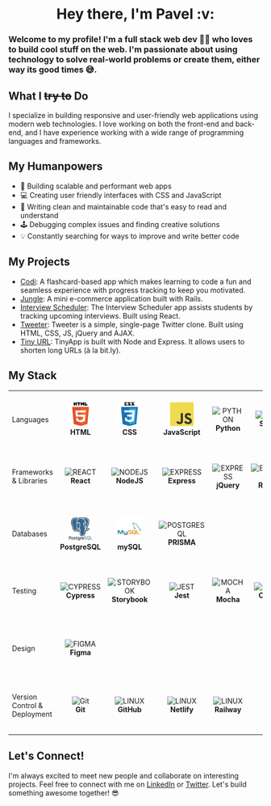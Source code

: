 <!--
**PavelKotlov/PavelKotlov** is a ✨ _special_ ✨ repository because its `README.md` (this file) appears on your GitHub profile.

Here are some ideas to get you started:

- 🔭 I’m currently working on ...
- 🌱 I’m currently learning ...
- 👯 I’m looking to collaborate on ...
- 🤔 I’m looking for help with ...
- 💬 Ask me about ...
- 📫 How to reach me: ...
- 😄 Pronouns: ...
- ⚡ Fun fact: ...
-->
<h1 align="center">Hey there, I'm Pavel :v: </h1>

### Welcome to my profile! I'm a full stack web dev 👨‍💻 who loves to build cool stuff on the web. I'm passionate about using technology to solve real-world problems or create them, either way its good times 😅.

## What I ~~try to~~ Do

I specialize in building responsive and user-friendly web applications using modern web technologies. I love working on both the front-end and back-end, and I have experience working with a wide range of programming languages and frameworks.

## My Humanpowers

- 🚀 Building scalable and performant web apps
- 💻 Creating user friendly interfaces with CSS and JavaScript
- 🤖 Writing clean and maintainable code that's easy to read and understand
- 🕹️ Debugging complex issues and finding creative solutions
- 💡 Constantly searching for ways to improve and write better code

## My Projects

- [Codi](https://github.com/PavelKotlov/codi-client): A flashcard-based app which makes learning to code a fun and seamless experience with progress tracking to keep you motivated.
- [Jungle](https://github.com/PavelKotlov/jungle-rails): A mini e-commerce application built with Rails.
- [Interview Scheduler](https://github.com/PavelKotlov/scheduler): The Interview Scheduler app assists students by tracking upcoming interviews. Built using React.
- [Tweeter](https://github.com/PavelKotlov/tweeter): Tweeter is a simple, single-page Twitter clone. Built using HTML, CSS, JS, jQuery and AJAX.
- [Tiny URL](https://github.com/PavelKotlov/tinyapp): TinyApp is built with Node and Express. It allows users to shorten long URLs (à la bit.ly).


## My Stack
<table>  
  <tr>
    <td>Languages</td>
    <td align="center" height="108" width="108">
      <img
        src="https://raw.githubusercontent.com/devicons/devicon/master/icons/html5/html5-original-wordmark.svg"
        width="48"
        height="48"
        alt="HTML"
      />
      <br /><strong>HTML</strong>
    </td>
    <td align="center" height="108" width="108">
      <img
        src="https://raw.githubusercontent.com/devicons/devicon/master/icons/css3/css3-original-wordmark.svg"
        width="48"
        height="48"
        alt="CSS"
      />
      <br /><strong>CSS</strong>
    </td>
    <td align="center" height="108" width="108">
      <img
        src="https://raw.githubusercontent.com/devicons/devicon/master/icons/javascript/javascript-original.svg"
        width="48"
        height="48"
        alt="JAVASCRIPT"
      />
      <br /><strong>JavaScript</strong>
    </td>
    <td align="center" height="108" width="108">
      <img
        src="https://cdn3.iconfinder.com/data/icons/logos-and-brands-adobe/512/267_Python-1024.png"
        width="48"
        height="48"
        alt="PYTHON"
      />
      <br /><strong>Python</strong>
    </td>
    <td align="center" height="108" width="108">
      <img
        src="https://cdn3.iconfinder.com/data/icons/file-extension-11/512/sql-file-extension-format-digital-512.png"
        width="48"
        height="48"
        alt="SQL"
      />
      <br /><strong>SQL</strong>
    </td>
    <td align="center" height="108" width="108">
      <img
        src="https://cdn-icons-png.flaticon.com/512/919/919842.png?w=1380&t=st=1683164697~exp=1683165297~hmac=ab8d41770b94d8ebafbbdf41e456ec335b59da6a505a850c01190b292966e81d"
        width="48"
        height="48"
        alt="SQL"
      />
      <br /><strong>Ruby</strong>
    </td>
    <td align="center" height="108" width="108">
      <img
        src="https://sass-lang.com/assets/img/logos/logo-b6e1ef6e.svg"
        width="48"
        height="48"
        alt="SQL"
      />
      <br /><strong>Sass</strong>
    </td>
  </tr>
  
  <tr>
    <td>Frameworks & Libraries</td>    
    <td align="center" height="108" width="108">
      <img
        src="https://cdn0.iconfinder.com/data/icons/logos-brands-in-colors/128/react_color-512.png"
        width="48"
        height="48"
        alt="REACT"
      />
      <br /><strong>React</strong>
    </td>
    <td align="center" height="108" width="108">
      <img
        src="https://cdn.freebiesupply.com/logos/large/2x/nodejs-icon-logo-png-transparent.png"
        width="48"
        height="48"
        alt="NODEJS"
      />
      <br /><strong>NodeJS</strong>
    </td>
    <td align="center" height="108" width="108">
      <img
        src="https://jsurt.github.io/jacks-portfolio/images/color-express-icon%20(1).png"
        width="48"
        height="48"
        alt="EXPRESS"
      />
      <br /><strong>Express</strong>
    </td>
    <td align="center" height="108" width="108">
      <img
        src="https://cdn3.iconfinder.com/data/icons/popular-services-brands/512/jquery-512.png"
        width="48"
        height="48"
        alt="EXPRESS"
      />
      <br /><strong>jQuery</strong>
    </td>
    <td align="center" height="108" width="108">
      <img
        src="https://cdn3.iconfinder.com/data/icons/popular-services-brands-vol-2/512/ruby-on-rails-512.png"
        width="48"
        height="48"
        alt="EXPRESS"
      />
      <br /><strong>Rails</strong>
    </td>
    <td align="center" height="108" width="108">
      <img
        src="https://getbootstrap.com/docs/5.3/assets/brand/bootstrap-logo-shadow.png"
        width="48"
        height="48"
        alt="EXPRESS"
      />
      <br /><strong>Bootstrap</strong>
    </td>
    <td align="center" height="108" width="108">
      <img
        src="https://mui.com/static/logo.png"
        width="48"
        height="48"
        alt="EXPRESS"
      />
      <br /><strong>Material UI</strong>
    </td>
    
  <tr>
    <td>Databases</td>
    <td align="center" height="108" width="108">
        <img
          src="https://raw.githubusercontent.com/devicons/devicon/master/icons/postgresql/postgresql-original-wordmark.svg"
          width="48"
          height="48"
          alt="POSTGRESQL"
        />
        <br /><strong>PostgreSQL</strong>
      </td>
      <td align="center" height="108" width="108">
        <img
          src="https://raw.githubusercontent.com/devicons/devicon/master/icons/mysql/mysql-original-wordmark.svg"
          width="48"
          height="48"
          alt="MYSQL"
        />
        <br /><strong>mySQL</strong>
      </td>
    <td align="center" height="108" width="108">
        <img
          src="https://logowik.com/content/uploads/images/prisma2244.jpg"
          width="48"
          height="48"
          alt="POSTGRESQL"
        />
        <br /><strong>PRISMA</strong>
      </td>
  </tr>
  <tr>
    <td>Testing</td>
    <td align="center" height="108" width="108">
      <img
        src="https://raw.githubusercontent.com/simple-icons/simple-icons/6e46ec1fc23b60c8fd0d2f2ff46db82e16dbd75f/icons/cypress.svg"
        width="48"
        height="48"
        alt="CYPRESS"
      />
      <br /><strong>Cypress</strong>
    </td>
    <td align="center" height="108" width="108">
      <img
        src="https://icons.veryicon.com/png/o/business/vscode-program-item-icon/storybook.png"
        width="48"
        height="48"
        alt="STORYBOOK"
      />
      <br /><strong>Storybook</strong>
    </td>
    <td align="center" height="108" width="108">
      <img
        src="https://www.vectorlogo.zone/logos/jestjsio/jestjsio-icon.svg"
        width="48"
        height="48"
        alt="JEST"
      />
      <br /><strong>Jest</strong>
    </td>
    <td align="center" height="108" width="108">
      <img
        src="https://www.vectorlogo.zone/logos/mochajs/mochajs-icon.svg"
        width="48"
        height="48"
        alt="MOCHA"
      />
      <br /><strong>Mocha</strong>
    </td>
    <td align="center" height="108" width="108">
      <img
        src="https://p7.hiclipart.com/preview/626/247/761/mocha-javascript-node-js-test-driven-development-assertion-chai-sheng.jpg"
        width="48"
        height="48"
        alt="CHAI"
      />
      <br /><strong>Chai</strong>
    </td>
    <td align="center" height="108" width="108">
      <img
        src="https://cbabhusal.files.wordpress.com/2015/12/812ab30c5723956adcf8c1bbaf23e471143e1934.png"
        width="48"
        height="48"
        alt="RSPEC"
      />
      <br /><strong>RSpec</strong>
    </td>
  </tr>  
  
  <tr>
    <td>Design</td>
    <td align="center" height="108" min-width="108">
      <img
        src="https://cdn-icons-png.flaticon.com/512/5968/5968705.png"
        width="48"
        height="48"
        alt="FIGMA"
      />
      <br /><strong>Figma</strong>
    </td>
  </tr>
  
  <tr>
    <td>Version Control & Deployment</td>
    <td align="center" height="108" min-width="108">
      <img
        src="https://www.vectorlogo.zone/logos/git-scm/git-scm-icon.svg"
        width="48"
        height="48"
        alt="Git"
      />
      <br /><strong>Git</strong>
    </td>
    <td align="center" height="108" min-width="108">
      <img
        src="https://cdn4.iconfinder.com/data/icons/ionicons/512/icon-social-github-512.png"
        width="48"
        height="48"
        alt="LINUX"
      />
      <br /><strong>GitHub</strong>
    </td>
    <td align="center" height="108" min-width="108">
      <img
        src="https://cdn.freebiesupply.com/logos/large/2x/netlify-logo-png-transparent.png"
        width="48"
        height="48"
        alt="LINUX"
      />
      <br /><strong>Netlify</strong>
    </td>
    <td align="center" height="108" min-width="108">
      <img
        src="https://railway.app/brand/logo-dark.svg"
        width="48"
        height="48"
        alt="LINUX"
      />
      <br /><strong>Railway</strong>
    </td>
  </tr>
</table>

## Let's Connect!

I'm always excited to meet new people and collaborate on interesting projects. Feel free to connect with me on [LinkedIn](https://www.linkedin.com/in/pavelkotlov) or [Twitter](https://twitter.com/PavelKotlov). Let's build something awesome together! 😎
